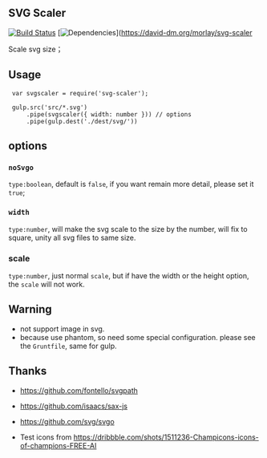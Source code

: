 ## SVG Scaler

[![Build Status](https://travis-ci.org/morlay/svg-scaler.svg?branch=master)](https://travis-ci.org/morlay/svg-scaler)
[![Dependencies](https://david-dm.org/morlay/gulp-workflow.png)](https://david-dm.org/morlay/svg-scaler

Scale svg size；

## Usage

     var svgscaler = require('svg-scaler');

     gulp.src('src/*.svg')
         .pipe(svgscaler({ width: number })) // options
         .pipe(gulp.dest('./dest/svg/'))

## options

### `noSvgo`

`type:boolean`, default is `false`, if you want remain more detail, please set it `true`;

### `width`

`type:number`, will make the svg scale to the size by the number, will fix to square, unity all svg files to same size.

### scale

`type:number`, just normal `scale`, but if have the width or the height option, the `scale` will not work.

## Warning

* not support image in svg.
* because use phantom, so need some special configuration. please see the `Gruntfile`, same for gulp.

## Thanks

* https://github.com/fontello/svgpath
* https://github.com/isaacs/sax-js
* https://github.com/svg/svgo

* Test icons from https://dribbble.com/shots/1511236-Champicons-icons-of-champions-FREE-AI